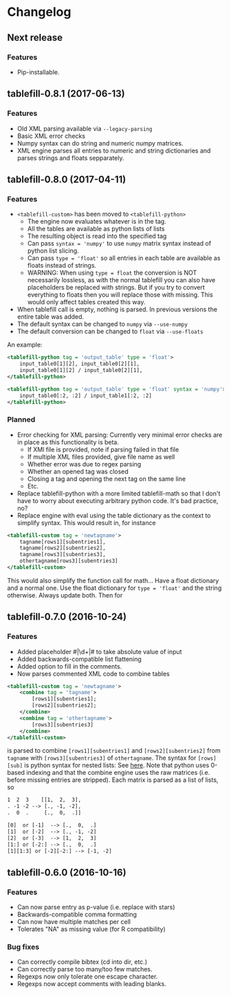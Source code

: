 # Changelog

## Next release

### Features

- Pip-installable.

## tablefill-0.8.1 (2017-06-13)

### Features

- Old XML parsing available via `--legacy-parsing`
- Basic XML error checks
- Numpy syntax can do string and numeric numpy matrices.
- XML engine parses all entries to numeric and string
  dictionaries and parses strings and floats sepparately.

## tablefill-0.8.0 (2017-04-11)

### Features

- `<tablefill-custom>` has been moved to `<tablefill-python>`
    - The engine now evaluates whatever is in the tag.
    - All the tables are available as python lists of lists
    - The resulting object is read into the specified tag
    - Can pass `syntax = 'numpy'` to use `numpy` matrix syntax instead of
      python list slicing.
    - Can pass `type = 'float'` so all entries in each table
      are available as floats instead of strings.
    - WARNING: When using `type = float` the conversion is NOT
      necessarily lossless, as with the normal tablefill you can also
      have placeholders be replaced with strings. But if you try to
      convert everything to floats then you will replace those with
      missing. This would only affect tables created this way.
- When tablefill call is empty, nothing is parsed. In previous
  versions the entire table was added.
- The default syntax can be changed to `numpy` via `--use-numpy`
- The default conversion can be changed to `float` via `--use-floats`

An example:
```xml
<tablefill-python tag = 'output_table' type = 'float'>
    input_table0[1][2], input_table0[2][1],
    input_table0[1][2] / input_table0[2][1],
</tablefill-python>

<tablefill-python tag = 'output_table' type = 'float' syntax = 'numpy'>
    input_table0[:2, :2] / input_table1[:2, :2]
</tablefill-python>
```

### Planned

- Error checking for XML parsing: Currently very minimal
  error checks are in place as this functionality is beta.
  - If XMl file is provided, note if parsing failed in that file
  - If multiple XML files provided, give file name as well
  - Whether error was due to regex parsing
  - Whether an opened tag was closed
  - Closing a tag and opening the next tag on the same line
  - Etc.
- Replace tablefill-python with a more limited tablefill-math
  so that I don't have to worry about executing arbitrary python
  code. It's bad practice, no?
- Replace engine with eval using the table dictionary as the context to
  simplify syntax. This would result in, for instance
```xml
<tablefill-custom tag = 'newtagname'>
    tagname[rows1][subentries1],
    tagname[rows2][subentries2],
    tagname[rows3][subentries3],
    othertagname[rows3][subentries3]
</tablefill-custom>
```
This would also simplify the function call for math... Have a float
dictionary and a normal one. Use the float dictionary for `type =
'float'` and the string otherwise. Always update both. Then for

## tablefill-0.7.0 (2016-10-24)

### Features

* Added placeholder #|\d+|# to take absolute value of input
* Added backwards-compatible list flattening
* Added option to fill in the comments.
* Now parses commented XML code to combine tables

```xml
<tablefill-custom tag = 'newtagname'>
    <combine tag = 'tagname'>
        [rows1][subentries1];
        [rows2][subentries2];
    </combine>
    <combine tag = 'othertagname'>
        [rows3][subentries3]
    </combine>
</tablefill-custom>
```

is parsed to combine `[rows1][subentries1]` and `[rows2][subentries2]`
from `tagname` with `[rows3][subentries3]` of `othertagname`. The
syntax for `[rows][sub]` is python syntax for nested lists: See
[here](http://stackoverflow.com/questions/509211#509295). Note that
python uses 0-based indexing and that the combine engine uses the raw
matrices (i.e. before missing entries are stripped). Each matrix is
parsed as a list of lists, so

```html
1  2  3    [[1,  2,  3],
. -1 -2 --> [., -1, -2],
.  0  .     [.,  0,  .]]

[0]  or [-1]  --> [.,  0,  .]
[1]  or [-2]  --> [., -1, -2]
[2]  or [-3]  --> [1,  2,  3]
[1:] or [-2:] --> [.,  0,  .]
[1][1:3] or [-2][-2:] --> [-1, -2]
```

## tablefill-0.6.0 (2016-10-16)

### Features

* Can now parse entry as p-value (i.e. replace with stars)
* Backwards-compatible comma formatting
* Can now have multiple matches per cell
* Tolerates "NA" as missing value (for R compatibility)

### Bug fixes

* Can correctly compile bibtex (cd into dir, etc.)
* Can correctly parse too many/too few matches.
* Regexps now only tolerate one escape character.
* Regexps now accept comments with leading blanks.

